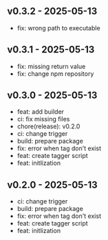 ## v0.3.2 - 2025-05-13
- fix: wrong path to executable

## v0.3.1 - 2025-05-13
- fix: missing return value
- fix: change npm repository

## v0.3.0 - 2025-05-13
- feat: add builder
- ci: fix missing files
- chore(release): v0.2.0
- ci: change trigger
- build: prepare package
- fix: error when tag don't exist
- feat: create tagger script
- feat: initlization

## v0.2.0 - 2025-05-13
- ci: change trigger
- build: prepare package
- fix: error when tag don't exist
- feat: create tagger script
- feat: initlization

